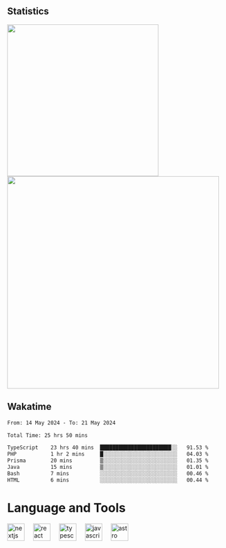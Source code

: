 



## Statistics

<div>
  
  <img src="https://github-readme-stats.vercel.app/api/top-langs/?username=SaukiFutaki&theme=vue-dark&show_icons=true&hide_border=true&layout=compact" width="350">
  <img src="https://github-readme-streak-stats.herokuapp.com/?user=SaukiFutaki&theme=vue-dark&hide_border=true" width="490">
</div>



## Wakatime

<!--START_SECTION:waka-->

```txt
From: 14 May 2024 - To: 21 May 2024

Total Time: 25 hrs 50 mins

TypeScript    23 hrs 40 mins  ███████████████████████░░   91.53 %
PHP           1 hr 2 mins     █░░░░░░░░░░░░░░░░░░░░░░░░   04.03 %
Prisma        20 mins         ▒░░░░░░░░░░░░░░░░░░░░░░░░   01.35 %
Java          15 mins         ▒░░░░░░░░░░░░░░░░░░░░░░░░   01.01 %
Bash          7 mins          ░░░░░░░░░░░░░░░░░░░░░░░░░   00.46 %
HTML          6 mins          ░░░░░░░░░░░░░░░░░░░░░░░░░   00.44 %
```

<!--END_SECTION:waka-->

</div>

# Language and Tools

<div align="left">

  <img src="https://img.shields.io/badge/Next.js-000000?logo=nextdotjs&logoColor=white&style=for-the-badge" height="40" alt="nextjs logo"  />
  <img width="12" />
  <img src="https://img.shields.io/badge/React-61DAFB?logo=react&logoColor=black&style=for-the-badge" height="40" alt="react logo"  />
  <img width="12" />
  <img src="https://img.shields.io/badge/TypeScript-3178C6?logo=typescript&logoColor=white&style=for-the-badge" height="40" alt="typescript logo"  />
  <img width="12" />


  <img src="https://img.shields.io/badge/JavaScript-F7DF1E?logo=javascript&logoColor=black&style=for-the-badge" height="40" alt="javascript logo"  />
     <img width="12" />
    <img src="https://img.shields.io/badge/Astro-FF5D01?logo=astro&logoColor=black&style=for-the-badge" height="40" alt="astro logo"  />
</div>




